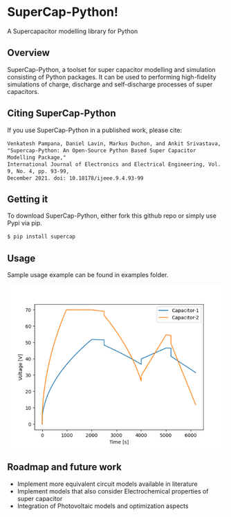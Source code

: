 # SuperCap-Python!

A Supercapacitor modelling library for Python

## Overview
SuperCap-Python, a toolset for super capacitor modelling and simulation consisting of Python packages. It can be used to performing high-fidelity simulations of charge, discharge and self-discharge processes of super capacitors.

## Citing SuperCap-Python

If you use SuperCap-Python in a published work, please cite:
```
Venkatesh Pampana, Daniel Lavin, Markus Duchon, and Ankit Srivastava, 
"Supercap-Python: An Open-Source Python Based Super Capacitor Modelling Package," 
International Journal of Electronics and Electrical Engineering, Vol. 9, No. 4, pp. 93-99, 
December 2021. doi: 10.18178/ijeee.9.4.93-99
```

##  Getting it

To download SuperCap-Python, either fork this github repo or simply use Pypi via pip.
```sh
$ pip install supercap
```
## Usage

Sample usage example can be found in examples folder. 

![example1](/examples/example1_output.png)

## Roadmap and future work

* Implement more equivalent circuit models available in literature
* Implement models that also consider Electrochemical properties of super capacitor
* Integration of Photovoltaic models and optimization aspects

